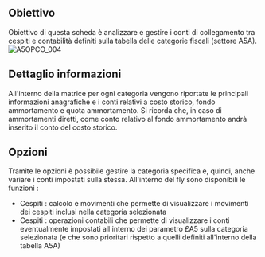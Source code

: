 ## Obiettivo
Obiettivo di questa scheda è analizzare e gestire i conti di collegamento tra cespiti e contabilità definiti sulla tabella delle categorie fiscali (settore A5A).
![A5OPCO_004](http://localhost:3000/immagini/MBDOC_SCH-A5OPCO_CO0/A5OPCO_004.png)
## Dettaglio informazioni
All'interno della matrice per ogni categoria vengono riportate le principali informazioni anagrafiche e i conti relativi a costo storico, fondo ammortamento e quota ammortamento.
Si ricorda che, in caso di ammortamenti diretti, come conto relativo al fondo ammortamento andrà inserito il conto del costo storico.

## Opzioni
Tramite le opzioni è possibile gestire la categoria specifica e, quindi, anche variare i conti impostati sulla stessa.
All'interno del fly sono disponibili le funzioni : 
-  Cespiti :  calcolo e movimenti che permette di visualizzare i movimenti dei cespiti inclusi nella categoria selezionata
-  Cespiti :  operazioni contabili che permette di visualizzare i conti eventualmente impostati all'interno dei parametro £A5 sulla categoria selezionata (e che sono prioritari rispetto a quelli definiti all'interno della tabella A5A)





